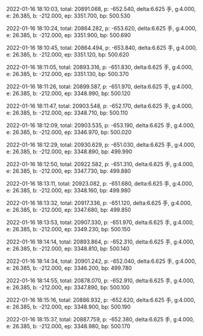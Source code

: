 2022-01-16 18:10:03, total: 20891.068, p: -652.540, delta:6.625 手, g:4.000, e: 26.385, b: -212.000, ep: 3351.700, bp: 500.530

2022-01-16 18:10:24, total: 20864.282, p: -653.620, delta:6.625 手, g:4.000, e: 26.385, b: -212.000, ep: 3351.900, bp: 500.690

2022-01-16 18:10:45, total: 20864.494, p: -653.840, delta:6.625 手, g:4.000, e: 26.385, b: -212.000, ep: 3351.120, bp: 500.620

2022-01-16 18:11:05, total: 20893.316, p: -651.830, delta:6.625 手, g:4.000, e: 26.385, b: -212.000, ep: 3351.130, bp: 500.370

2022-01-16 18:11:26, total: 20899.587, p: -651.970, delta:6.625 手, g:4.000, e: 26.385, b: -212.000, ep: 3348.990, bp: 500.120

2022-01-16 18:11:47, total: 20903.548, p: -652.170, delta:6.625 手, g:4.000, e: 26.385, b: -212.000, ep: 3348.710, bp: 500.110

2022-01-16 18:12:09, total: 20903.535, p: -653.190, delta:6.625 手, g:4.000, e: 26.385, b: -212.000, ep: 3346.970, bp: 500.020

2022-01-16 18:12:29, total: 20930.629, p: -651.030, delta:6.625 手, g:4.000, e: 26.385, b: -212.000, ep: 3348.890, bp: 499.990

2022-01-16 18:12:50, total: 20922.582, p: -651.310, delta:6.625 手, g:4.000, e: 26.385, b: -212.000, ep: 3347.730, bp: 499.880

2022-01-16 18:13:11, total: 20923.082, p: -651.680, delta:6.625 手, g:4.000, e: 26.385, b: -212.000, ep: 3348.160, bp: 499.980

2022-01-16 18:13:32, total: 20917.336, p: -651.120, delta:6.625 手, g:4.000, e: 26.385, b: -212.000, ep: 3347.680, bp: 499.850

2022-01-16 18:13:53, total: 20907.330, p: -651.970, delta:6.625 手, g:4.000, e: 26.385, b: -212.000, ep: 3349.230, bp: 500.150

2022-01-16 18:14:14, total: 20893.864, p: -652.310, delta:6.625 手, g:4.000, e: 26.385, b: -212.000, ep: 3348.810, bp: 500.140

2022-01-16 18:14:34, total: 20901.242, p: -652.040, delta:6.625 手, g:4.000, e: 26.385, b: -212.000, ep: 3346.200, bp: 499.780

2022-01-16 18:14:55, total: 20878.070, p: -652.910, delta:6.625 手, g:4.000, e: 26.385, b: -212.000, ep: 3347.890, bp: 500.100

2022-01-16 18:15:16, total: 20886.932, p: -652.620, delta:6.625 手, g:4.000, e: 26.385, b: -212.000, ep: 3348.900, bp: 500.190

2022-01-16 18:15:37, total: 20887.759, p: -652.380, delta:6.625 手, g:4.000, e: 26.385, b: -212.000, ep: 3348.980, bp: 500.170